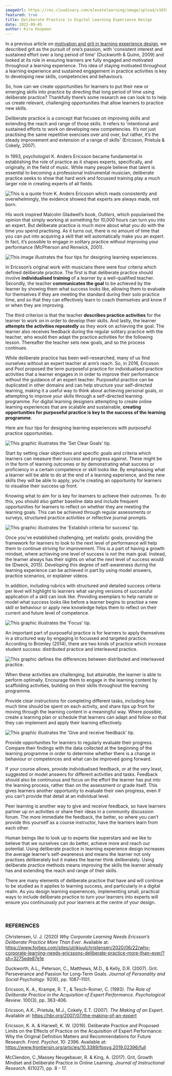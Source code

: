 ```yaml
---
imageUrl: https://res.cloudinary.com/elevatelearning/image/upload/v1659000588/site-articles/deliberate-practice-in-digital-learning-experience-design/Blog_Banner_23_ddszru.png
featured: true
title: Deliberate Practice in Digital Learning Experience Design
date: 2022-09-05
author: Kira Koopman
---
```

In a previous article on [motivation and grit in learning experience design](https://www.elevatelearning.org/insights/motivation-and-grit-in-a-digital-learning-environment/), we described grit as the pursuit of one’s passion, with 'consistent interest and sustained effort over a long period of time' (Duckworth & Quinn, 2009) and looked at its role in ensuring learners are fully engaged and motivated throughout a learning experience. This idea of staying motivated throughout a learning experience and sustained engagement in practice activities is key to developing new skills, competencies and behaviours. 

So, how can we create opportunities for learners to put their new or emerging skills into practice by directing that long period of time using deliberate practice? Thankfully there’s some research we can look to to help us create relevant, challenging opportunities that allow learners to practice new skills. 

Deliberate practice is a concept that focuses on improving skills and extending the reach and range of those skills. It refers to 'intentional and sustained efforts to work on developing new competencies. It’s not just practising the same repetitive exercises over and over, but rather, it’s the steady improvement and extension of a range of skills' (Ericsson, Prietula & Cokely, 2007).\
\
In 1993, psychologist K. Anders Ericsson became fundamental in establishing the role of practice as it shapes experts, specifically, and originally, in the field of music. While many people believe that talent is essential to becoming a professional instrumental musician, deliberate practice seeks to show that hard work and focussed training play a much larger role in creating experts of all fields. 

<img src="https://res.cloudinary.com/elevatelearning/image/upload/v1656410841/site-articles/deliberate-practice-in-digital-learning-experience-design/Group_195_uhcqkw.png" alt="This is a quote from K. Anders Ericsson which reads consistently and overwhelmingly, the evidence showed that experts are always made, not born." title="Quote Graphic" class="img-left"/>

His work inspired Malcolm Gladwell’s book, *Outliers*, which popularised the opinion that simply working at something for 10,000 hours can turn you into an expert. But deliberate practice is much more about what you do with the time you spend practising. As it turns out, there is no amount of time that you can put into acquiring a skill that will automatically make you an expert. In fact, it’s possible to engage in solitary practice without improving your performance (McPherson and Renwick, 2001).

<img src="https://res.cloudinary.com/elevatelearning/image/upload/c_scale,w_552/v1658999656/site-articles/deliberate-practice-in-digital-learning-experience-design/elevate-learning-article-2-0322-1-3_1_iryrcv.png" alt="This image illustrates the four tips for designing learning experiences." title="Four Tips for Designing Learning Experiences" class="img-center"/>

In Ericsson’s original work with musicians there were four criteria which defined deliberate practice. The first is that deliberate practice should involve **individualised training** of a learner by a well-qualified teacher. Secondly, the teacher **communicates the goal** to be achieved by the learner by showing them what success looks like, allowing them to evaluate for themselves if they are meeting the standard during their solo practice time, and so that they can effectively learn to coach themselves and know if or when they are improving. 

The third criterion is that the teacher **describes practice activities** for the learner to work on in order to develop their skills. And lastly, the learner **attempts the activities repeatedly** as they work on achieving the goal. The learner also receives feedback during the regular solitary practice with the teacher, who would then adapt the practice activities for the following lesson. Thereafter the teacher sets new goals, and so the process continues. 

While deliberate practice has been well-researched, many of us find ourselves without an expert teacher at arm’s reach. So, in 2016, Ericsson and Pool proposed the term purposeful practice for individualised practice activities that a learner engages in in order to improve their performance without the guidance of an expert teacher. Purposeful practice can be duplicated in other domains and can help structure your self-directed learning, making it a useful way to think about achieving personal goals, or attempting to improve your skills through a self-directed learning programme. For digital learning designers attempting to create online learning experiences that are scalable and sustainable, **creating opportunities for purposeful practice is key to the success of the learning programme**. 

Here are four tips for designing learning experiences with purposeful practice opportunities. 

<img src="https://res.cloudinary.com/elevatelearning/image/upload/c_scale,w_750/v1658999655/site-articles/deliberate-practice-in-digital-learning-experience-design/elevate-learning-article-2-0322-1-4_1_sjhvwu.png" alt="This graphic illustrates the 'Set Clear Goals' tip." title="Set Clear Goals" class="image-center"/>

Start by setting clear objectives and specific goals and criteria which learners can measure their success and progress against. These might be in the form of learning outcomes or by demonstrating what success or proficiency in a certain competence or skill looks like. By emphasising what a learner will be able to do at the end of a learning experience, and the new skills they will be able to apply, you’re creating an opportunity for learners to visualise their success up front. 

Knowing what to aim for is key for learners to achieve their outcomes. To do this, you should also gather baseline data and include frequent opportunities for learners to reflect on whether they are meeting the learning goals. This can be achieved through regular assessments or surveys, structured practice activities or reflective journal prompts. 

<img src="https://res.cloudinary.com/elevatelearning/image/upload/c_scale,w_750/v1658999656/site-articles/deliberate-practice-in-digital-learning-experience-design/elevate-learning-article-2-0322-1-5_1_g7kpq3.png" alt="This graphic illustrates the 'Establish criteria for success' tip." title="Establish Criteria For Success" class="img-center"/>

Once you’ve established challenging, yet realistic goals, providing the framework for learners to look to the next level of performance will help them to continue striving for improvement. This is a part of having a growth mindset, where achieving one level of success is not the main goal. Instead, the learner always has their sights on what the next level of success would be (Dweck, 2015). Developing this degree of self-awareness during the learning experience can be achieved in part by using model answers, practice scenarios, or explainer videos. 

In addition, including rubrics with structured and detailed success criteria per level will highlight to learners what varying versions of successful application of a skill can look like. Providing exemplars to help narrate or model what success looks like before a learner begins to practise a new skill or behaviour or apply new knowledge helps them to reflect on their current and future level of competence. 

<img src="https://res.cloudinary.com/elevatelearning/image/upload/c_scale,w_750/v1658999655/site-articles/deliberate-practice-in-digital-learning-experience-design/elevate-learning-article-2-0322-1-6_1_u93aa5.png" alt="This graphic illustrates the 'Focus' tip." title="Focus" class="img-center"/>

An important part of purposeful practice is for learners to apply themselves in a structured way by engaging in focussed and targeted practice. According to Bromley (2014), there are two kinds of practice which increase student success: distributed practice and interleaved practice. 

<img src="https://res.cloudinary.com/elevatelearning/image/upload/c_scale,w_827/v1658999656/site-articles/deliberate-practice-in-digital-learning-experience-design/elevate-learning-article-2-0322-1-8_1_udvtva.png" alt="This graphic defines the differences between distributed and interleaved practice." title="Distributed Practice versus Interleaved Practice" class="img-center"/>

When these activities are challenging, but attainable, the learner is able to perform optimally. Encourage them to engage in the learning content by scaffolding activities, building on their skills throughout the learning programme.

Provide clear instructions for completing different tasks, including how much time should be spent on each activity, and share tips up front for moving through the learning content in a meaningful way. Where possible, create a learning plan or schedule that learners can adapt and follow so that they can implement and apply their learning effectively. 

<img src="https://res.cloudinary.com/elevatelearning/image/upload/c_scale,w_750/v1658999655/site-articles/deliberate-practice-in-digital-learning-experience-design/elevate-learning-article-2-0322-1-7_1_k8oeoh.png" alt="This graphic illustrates the 'Give and receive feedback' tip." title="Give and Receive Feedback" class="img-center"/>

Provide opportunities for learners to regularly evaluate their progress. Compare their findings with the data collected at the beginning of the learning programme in order to determine whether there is a change in behaviour or competences and what can be improved going forward. 

If your course allows, provide individualised feedback, or at the very least, suggested or model answers for different activities and tasks. Feedback should also be continuous and focus on the effort the learner has put into the learning process, rather than on the assessment or grade itself. This gives learners another opportunity to evaluate their own progress, even if you can’t provide that detail at an individual level. 

Peer learning is another way to give and receive feedback, so have learners partner up on activities or share their ideas in a community discussion forum. The more immediate the feedback, the better, so where you can’t provide this yourself as a course instructor, have the learners learn from each other. 

Human beings like to look up to experts like superstars and we like to believe that we ourselves can do better, achieve more and reach our potential. Using deliberate practice in learning experience design increases the average learner’s self-awareness and means the learner not only practises deliberately but it makes the learner think deliberately. Using deliberate practice methods means improving the skills the learner already has and extending the reach and range of their skills.

There are many elements of deliberate practice that have and will continue to be studied as it applies to learning success, and particularly in a digital realm. As you design learning experiences, implementing small, practical ways to include deliberate practice to turn your learners into experts will ensure you continuously put your learners at the centre of your design.

</br>

### REFERENCES

Christensen, U. J. (2020) *Why Corporate Learning Needs Ericsson’s Deliberate Practice More Than Ever*. Available at: <https://www.forbes.com/sites/ulrikjuulchristensen/2020/06/22/why-corporate-learning-needs-ericssons-deliberate-practice-more-than-ever/?sh=3275ede87e1e> 

Duckworth, A.L., Peterson, C., Matthews, M.D., & Kelly, D.R. (2007). Grit: Perseverance and Passion for Long-Term Goals. *Journal of Personality and Social Psychology*. 92(6), pp. 1087–1101.

Ericsson, K. A., Krampe, R. T., & Tesch-Romer, C. (1993). *The Role of Deliberate Practice in the Acquisition of Expert Performance. Psychological Review*. 100(3), pp. 363-406.

Ericsson, A.K., Prietula, M.J., Cokely, E.T. (2007). *The Making of an Expert*. Available at: [https://hbr.org/2007/07/the-making-of-an-expert ](https://hbr.org/2007/07/the-making-of-an-expert)

Ericsson, K. A. & Harwell, K. W. (2019). Deliberate Practice and Proposed Limits on the Effects of Practice on the Acquisition of Expert Performance: Why the Original Definition Matters and Recommendations for Future Research. *Front. Psychol*. 10: 2396. Available at: ​​[https://www.frontiersin.org/articles/10.3389/fpsyg.2019.02396/full ](https://www.frontiersin.org/articles/10.3389/fpsyg.2019.02396/full)

McClendon, C.,Massey Neugebauer, R. & King, A. (2017). Grit, Growth Mindset and Deliberate Practice in Online Learning.  *Journal of Instructional Research*. 6(1027), pp. 8 - 17.